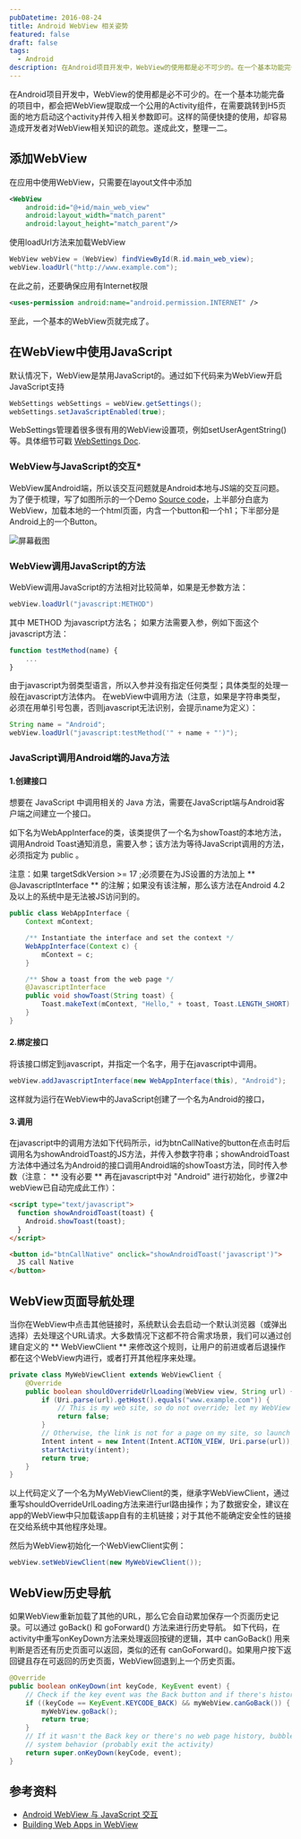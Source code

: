 ```yaml
---
pubDatetime: 2016-08-24
title: Android WebView 相关姿势
featured: false
draft: false
tags:
  - Android
description: 在Android项目开发中，WebView的使用都是必不可少的。在一个基本功能完备的项目中，都会把WebView提取成一个公用的Activity组件，在需要跳转到H5页面的地方启动这个activity并传入相关参数即可。这样的简便快捷的使用，却容易造成开发者对WebView相关知识的疏忽。遂成此文，整理一二。
---
```


在Android项目开发中，WebView的使用都是必不可少的。在一个基本功能完备的项目中，都会把WebView提取成一个公用的Activity组件，在需要跳转到H5页面的地方启动这个activity并传入相关参数即可。这样的简便快捷的使用，却容易造成开发者对WebView相关知识的疏忽。遂成此文，整理一二。

<!-- more -->

## 添加WebView

在应用中使用WebView，只需要在layout文件中添加

```xml
<WebView
    android:id="@+id/main_web_view"
    android:layout_width="match_parent"
    android:layout_height="match_parent"/>
```

使用loadUrl方法来加载WebView

```java
WebView webView = (WebView) findViewById(R.id.main_web_view);
webView.loadUrl("http://www.example.com");
```

在此之前，还要确保应用有Internet权限

```xml
<uses-permission android:name="android.permission.INTERNET" />
```

至此，一个基本的WebView页就完成了。

## 在WebView中使用JavaScript

默认情况下，WebView是禁用JavaScript的。通过如下代码来为WebView开启JavaScript支持

```java
WebSettings webSettings = webView.getSettings();
webSettings.setJavaScriptEnabled(true);
```

WebSettings管理着很多很有用的WebView设置项，例如setUserAgentString()等。具体细节可戳 [WebSettings Doc](http://androiddoc.qiniudn.com/reference/android/webkit/WebSettings.html).

### WebView与JavaScript的交互\*

WebView属Android端，所以该交互问题就是Android本地与JS端的交互问题。为了便于梳理，写了如图所示的一个Demo [Source code](https://github.com/ponywei/WebViewJSDemo)，上半部分白底为WebView，加载本地的一个html页面，内含一个button和一个h1；下半部分是Android上的一个Button。

![屏幕截图](http://7u2h4k.com1.z0.glb.clouddn.com/2016-03-31%2017.55.55.png)

### WebView调用JavaScript的方法

WebView调用JavaScript的方法相对比较简单，如果是无参数方法：

```java
webView.loadUrl("javascript:METHOD")
```

其中 METHOD 为javascript方法名；
如果方法需要入参，例如下面这个javascript方法：

```javascript
function testMethod(name) {
    ...
}
```

由于javascript为弱类型语言，所以入参并没有指定任何类型；具体类型的处理一般在javascript方法体内。
在webView中调用方法（注意，如果是字符串类型，必须在用单引号包裹，否则javascript无法识别，会提示name为定义）：

```java
String name = "Android";
webView.loadUrl("javascript:testMethod('" + name + "')");
```

### JavaScript调用Android端的Java方法

#### 1.创建接口

想要在 JavaScript 中调用相关的 Java 方法，需要在JavaScript端与Android客户端之间建立一个接口。

如下名为WebAppInterface的类，该类提供了一个名为showToast的本地方法，调用Android Toast通知消息，需要入参；该方法为等待JavaScript调用的方法，必须指定为 public 。

注意：如果 targetSdkVersion >= 17 ;必须要在为JS设置的方法加上 ** @JavascriptInterface ** 的注解；如果没有该注解，那么该方法在Android 4.2及以上的系统中是无法被JS访问到的。

```java
public class WebAppInterface {
    Context mContext;

    /** Instantiate the interface and set the context */
    WebAppInterface(Context c) {
        mContext = c;
    }

    /** Show a toast from the web page */
    @JavascriptInterface
    public void showToast(String toast) {
        Toast.makeText(mContext, "Hello," + toast, Toast.LENGTH_SHORT).show();
    }
}
```

#### 2.绑定接口

将该接口绑定到javascript，并指定一个名字，用于在javascript中调用。

```java
webView.addJavascriptInterface(new WebAppInterface(this), "Android");
```

这样就为运行在WebView中的JavaScript创建了一个名为Android的接口，

#### 3.调用

在javascript中的调用方法如下代码所示，id为btnCallNative的button在点击时后调用名为showAndroidToast的JS方法，并传入参数字符串；showAndroidToast方法体中通过名为Android的接口调用Android端的showToast方法，同时传入参数（注意： ** 没有必要 ** 再在javascript中对 "Android" 进行初始化，步骤2中webView已自动完成此工作）：

```html
<script type="text/javascript">
  function showAndroidToast(toast) {
    Android.showToast(toast);
  }
</script>

<button id="btnCallNative" onclick="showAndroidToast('javascript')">
  JS call Native
</button>
```

## WebView页面导航处理

当你在WebView中点击其他链接时，系统默认会去启动一个默认浏览器（或弹出选择）去处理这个URL请求。大多数情况下这都不符合需求场景，我们可以通过创建自定义的 ** WebViewClient ** 来修改这个规则，让用户的前进或者后退操作都在这个WebView内进行，或者打开其他程序来处理。

```java
private class MyWebViewClient extends WebViewClient {
    @Override
    public boolean shouldOverrideUrlLoading(WebView view, String url) {
        if (Uri.parse(url).getHost().equals("www.example.com")) {
            // This is my web site, so do not override; let my WebView load the page
            return false;
        }
        // Otherwise, the link is not for a page on my site, so launch another Activity that handles URLs
        Intent intent = new Intent(Intent.ACTION_VIEW, Uri.parse(url));
        startActivity(intent);
        return true;
    }
}
```

以上代码定义了一个名为MyWebViewClient的类，继承字WebViewClient，通过重写shouldOverrideUrlLoading方法来进行url路由操作；为了数据安全，建议在app的WebView中只加载该app自有的主机链接；对于其他不能确定安全性的链接在交给系统中其他程序处理。

然后为WebView初始化一个WebViewClient实例：

```java
webView.setWebViewClient(new MyWebViewClient());
```

## WebView历史导航

如果WebView重新加载了其他的URL，那么它会自动累加保存一个页面历史记录。可以通过 goBack() 和 goForward() 方法来进行历史导航。
如下代码，在activity中重写onKeyDown方法来处理返回按键的逻辑，其中 canGoBack() 用来判断是否还有历史页面可以返回，类似的还有 canGoForward()。如果用户按下返回键且存在可返回的历史页面，WebView回退到上一个历史页面。

```java
@Override
public boolean onKeyDown(int keyCode, KeyEvent event) {
    // Check if the key event was the Back button and if there's history
    if ((keyCode == KeyEvent.KEYCODE_BACK) && myWebView.canGoBack()) {
        myWebView.goBack();
        return true;
    }
    // If it wasn't the Back key or there's no web page history, bubble up to the default
    // system behavior (probably exit the activity)
    return super.onKeyDown(keyCode, event);
}
```

## 参考资料

- [Android WebView 与 JavaScript 交互](http://mthli.github.io/Android-WebView-JavaScript)
- [Building Web Apps in WebView](https://developer.android.com/intl/zh-cn/guide/webapps/webview.html)
